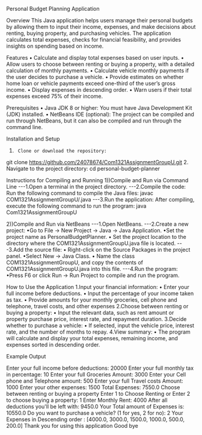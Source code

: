 Personal Budget Planning Application

Overview
This Java application helps users manage their personal budgets by allowing them to input their income, expenses, and make decisions about renting, 
buying property, and purchasing vehicles. The application calculates total expenses, checks for financial feasibility, and provides insights on spending based on income.

Features
•       Calculate and display total expenses based on user inputs.
•       Allow users to choose between renting or buying a property, with a detailed calculation of monthly payments.
•       Calculate vehicle monthly payments if the user decides to purchase a vehicle.
•       Provide estimates on whether home loan or vehicle payments exceed one-third of the user’s gross income.
•       Display expenses in descending order.
•       Warn users if their total expenses exceed 75% of their income.

Prerequisites
•       Java JDK 8 or higher: You must have Java Development Kit (JDK) installed.
•       NetBeans IDE (optional): The project can be compiled and run through NetBeans, but it can also be compiled and run through the command line.

Installation and Setup
1.      Clone or download the repository:
git clone https://github.com/24078674/Com1321AssignmentGroupU.git
2.      Navigate to the project directory:
cd personal-budget-planner



Instructions for Compiling and Running
1))Compile and Run via Command Line
---1.Open a terminal in the project directory.
---2.Compile the code:
Run the following command to compile the Java files:
javac COM1321AssignmentGroupU/.java
---3.Run the application:
After compiling, execute the following command to run the program:
java Com1321AssignmentGroupU

2))Compile and Run via NetBeans
---1.Open NetBeans.
---2.Create a new project:
 •Go to File -> New Project -> Java -> Java Application.
 •Set the project name as PersonalBudgetPlanner.
 • Set the project location to the directory where the COM1321AssignmentGroupU.java file is located.
---3.Add the source file:
 • Right-click on the Source Packages in the project panel.
 •Select New -> Java Class.
 •  Name the class COM1321AssignmentGroupU, and copy the contents of COM1321AssignmentGroupU.java into this file.
---4.Run the program:
 •Press F6 or click Run -> Run Project to compile and run the program.

How to Use the Application
1.Input your financial information:
        •       Enter your full income before deductions.
        •       Input the percentage of your income taken as tax.
        •       Provide amounts for your monthly groceries, cell phone and telephone, travel costs, and other expenses
2.Choose between renting or buying a property:
        •       Input the relevant data, such as rent amount or property purchase price, interest rate, and repayment duration.
3.Decide whether to purchase a vehicle:
        •       If selected, input the vehicle price, interest rate, and the number of months to repay.
4.View summary:
        •       The program will calculate and display your total expenses, remaining income, and expenses sorted in descending order.

Example Output

Enter your full income before deductions: 20000
Enter your full monthly tax in percentage: 10
Enter your full Groceries Amount: 3000
Enter your Cell phone and Telephone amount: 500
Enter your full Travel costs Amount: 1000
Enter your other expenses: 1500
Total Expenses: 7550.0
Choose between renting or buying a property
Enter 1 to Choose Renting or Enter 2 to choose buying a property: 1
Enter Monthly Rent: 4000
After all deductions you'll be left with: 9450.0
Your Total amount of Expenses is: 10550.0
Do you want to purchase a vehicle? (1 for yes, 2 for no): 2
Your Expenses in Descending order : [4000.0, 3000.0, 1500.0, 1000.0, 500.0, 200.0]
Thank you for using this application Good bye
